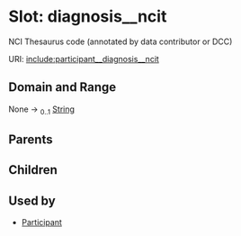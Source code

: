 
# Slot: diagnosis__ncit


NCI Thesaurus code (annotated by data contributor or DCC)

URI: [include:participant__diagnosis__ncit](https://w3id.org/include/participant__diagnosis__ncit)


## Domain and Range

None &#8594;  <sub>0..1</sub> [String](types/String.md)

## Parents


## Children


## Used by

 * [Participant](Participant.md)
